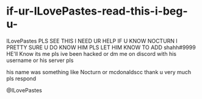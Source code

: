 # if-ur-ILovePastes-read-this-i-beg-u-
ILovePastes PLS SEE THIS I NEED UR HELP
IF U KNOW NOCTURN I PRETTY SURE U DO KNOW HIM PLS 
LET HIM KNOW TO ADD shahh#9999  HE'll Know its me pls ive been hacked 
or dm me on discord with his username or his server pls 

his name was something like Nocturn or mcdonaldscc
thank u very much pls respond

@ILovePastes
